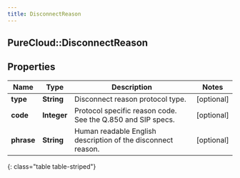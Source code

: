 ```yaml
---
title: DisconnectReason
---
```

## PureCloud::DisconnectReason

## Properties

|Name | Type | Description | Notes|
|------------ | ------------- | ------------- | -------------|
| **type** | **String** | Disconnect reason protocol type. | [optional] |
| **code** | **Integer** | Protocol specific reason code. See the Q.850 and SIP specs. | [optional] |
| **phrase** | **String** | Human readable English description of the disconnect reason. | [optional] |
{: class="table table-striped"}


